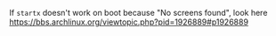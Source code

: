 If `startx` doesn't work on boot because "No screens found", look here https://bbs.archlinux.org/viewtopic.php?pid=1926889#p1926889
